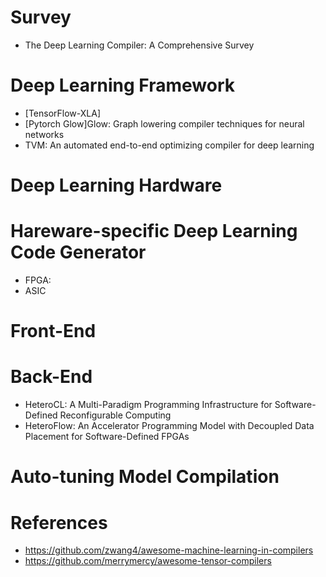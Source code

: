 

# Survey
- The Deep Learning Compiler: A Comprehensive Survey


# Deep Learning Framework
- [TensorFlow-XLA]
- [Pytorch Glow]Glow: Graph lowering compiler techniques for neural networks
- TVM: An automated end-to-end optimizing compiler for deep learning 


# Deep Learning Hardware


# Hareware-specific Deep Learning Code Generator
- FPGA:
- ASIC

# Front-End


# Back-End
- HeteroCL: A Multi-Paradigm Programming Infrastructure for Software-Defined Reconfigurable Computing
- HeteroFlow: An Accelerator Programming Model with Decoupled Data Placement for Software-Defined FPGAs


# Auto-tuning Model Compilation




# References
- https://github.com/zwang4/awesome-machine-learning-in-compilers
- https://github.com/merrymercy/awesome-tensor-compilers
